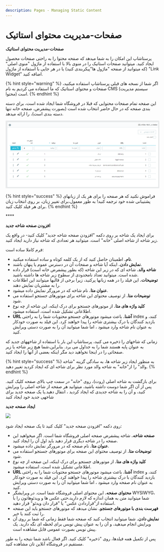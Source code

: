 ```yaml
---
description: Pages - Managing Static Content
---
```


# صفحات-مدیریت محتوای استاتیک

**صفحات-مدیریت محتوای استاتیک**

پرستاشاپ این امکان را به شما میدهد که صفحه محتوا را به راحتی صفحات محصول ایجاد کنید. میتوانید صفحات استاتیک را در منوی بالا با استفاده از ماژول "منوی اصلی" \(که میتوانید از صفحه "ماژول ها"پیکربندی کنید\) یا در هر جایی با استفاده از ماژول "Link Widget" اضافه کنید.

{% hint style="warning" %}
اگر شما از نسخه های قبلی پرستاشاپ استفاده میکنید، صفحات و محتوای استاتیک که ما استفاده می کردیم به نام CMS \(سیستم مدیریت محتوا\) است.
{% endhint %}

این صفحه تمام صفحات محتوایی که قبلا در فروشگاه شما ایجاد شده است، برای دسته بندی صفحه که در حال حاضر انتخاب شده است \(بصورت پیشفرض، صفحه خانه تنها دسته بندی است\)، را ارائه میدهد.

![](../../../.gitbook/assets/0%20%287%29.png)

{% hint style="success" %}
فراموش نکنید که هر صفحه را برای هر یک از زبانهای پشتیبانی شده خود ترجمه کنید! به طور معمول،برای تغییر زبان، بر روی انتخاب زبان برای هر فیلد کلیک کنید.
{% endhint %}

\*\*\*\*

**افزودن صفحه شاخه جدید**

برای ایجاد یک شاخه بر روی دکمه "افزودن صفحه شاخه جدید" کلیک کنید- در واقع یک زیر شاخه از شاخه اصلی "خانه" است. میتوانید هر تعدادی که شاخه نیاز دارید ایجاد کنید.

فرم کاملا ساده است:

* **نام.** اطمینان حاصل کنید که از یک کلمه کوتاه و ساده استفاده میکنید.
* **نمایش دادن.** اینکه آیا شاخه و صفحات آن در دسترس عموم یا پنهان باشند.
* **شاخه والد.** شاخه ای که در زیر این شاخه \(که بطور پیشفرض خانه است\) قرار داده شده است. میتوانید تعداد نامحدودی از سطوح زیر شاخه ها داشته باشید.
* **توضیحات.** این فیلد را در همه زبانها پرکنید، زیرا برخی از قالبها میتوانند این اطلاعات را به مشتریان نمایش دهند.
* **عنوان متا.** نام شاخه که در مرورگر نمایش داده میشود.
* **توضیحات متا.** از توصیف محتوای این شاخه برای موتورهای جستجو استفاده می شود.
* **کلید واژه های متا.** از موتورهای جستجو برای درک اینکه، این شاخه از چه نوع اطلاعاتی تشکیل شده است، استفاده میشود.
* **URL آشنا.** باعث میشود موتورهای جستجو محتویات شما را به راحتی index کنند، و بازدید کنندگان با درک بیشتری شاخه را پیدا خواهند کرد. این فیلد به صورت خودکار به عنوان نام شاخه وارد میشود ، اما شما میتوانید آن را به صورت دستی ویرایش کنید.

زمانی که شاخهای را ذخیره می کنید، پرستاشاپ این بار با استفاده از شاخههای جدید که به عنوان پایه هستند شما را به جداول می برد. بنابراین،شما هیچ زیر شاخه یا زیر صفحاتی را در اینجا نخواهید دید مگر اینکه بعضی از آنها را ایجاد کنید.

{% hint style="success" %}
به منظور ایجاد زیر شاخه ها، به سادگی گزینه "شاخه والد" را از"خانه" به شاخه والد مورد نظر برای شاخه ای که ایجاد کردید تغییر دهید.
{% endhint %}



برای بازگشت به شاخه اصلی \(روت\)، روی "خانه" در سمت چپ بالای صفحه کلیک کنید. پس از آن اگر شما دوست داشته باشید، میتوانید هر صفحه از شاخه اصلی را ویرایش کنید، و آن را به شاخه جدیدی که ایجاد کردید ، انتقال دهید.یا یک صفحه جدید برای شاخهی جدید خود ایجاد کنید

**ایجاد صفحه جدید**

![](../../../.gitbook/assets/1.gif)

روی دکمه "افزودن صفحه جدید" کلیک کنید تا یک صفحه ایجاد شود:

* **صفحه شاخه.** شاخه پیشفرض صفحه اصلی فروشگاه شما است. اگر میخواهید این صفحه را در شاخه دیگری قرار دهید باید اول آن را ایجاد کنید.
* **عنوان متا.** نام صفحه که در مرورگر نمایش داده میشود.
* **توضیحات متا.** از توصیف محتوای این صفحه برای موتورهای جستجو استفاده می شود.
* **کلید واژه های متا.** از موتورهای جستجو برای درک اینکه، این صفحه از چه نوع اطلاعاتی تشکیل شده است، استفاده میشود.
* **URL آشنا.** باعث میشود موتورهای جستجو محتویات شما را به راحتی index کنند، و بازدید کنندگان با درک بیشتری شاخه را پیدا خواهند کرد. این فیلد به صورت خودکار به عنوان نام صفحه وارد میشود ، اما شما میتوانید آن را به صورت دستی ویرایش کنید.
* **محتوای صفحه.** این محتوای اصلی فروشگاه شما است. در ویرایشگر WYSIWYG، شما میتوانید متن به همان اندازه که لازم دارید،حتی عکس ها و ویدئوهاتون را با استفاده از"قراردادن عکس" یا "قرار دان ویدئو" قرار دهید.
* **فهرست بندی با موتورهای جستجو.** نشان میدهد که موتورهای جستجو باید این صفحه را ثبت کنند یا خیر.
* **نمایش دادن.** شما میتوانید انتخاب کنید که صفحه شما فقط زمانی که شما بر روی آن ویرایش انجام میدهید، و آن را به عنوان پیش نویس برای لحظه ای نگه دارید. یک پیش نویس بصورت عمومی قابل مشاهده است.

پس از تکمیل همه فیلدها، روی "ذخیره" کلیک کنید. اگر فعال باشد شما نتیجه را به طور مستقیم در فروشگاه آنلاین تان مشاهده کنید.

